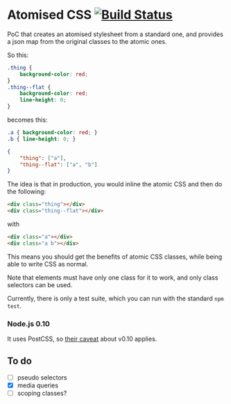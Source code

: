 # Atomised CSS [![Build Status](https://travis-ci.org/sndrs/atomised-css.svg?branch=master)](https://travis-ci.org/sndrs/atomised-css)

PoC that creates an atomised stylesheet from a standard one, and provides a json map from the original classes to the atomic ones.

So this:
```CSS
.thing {
    background-color: red;
}
.thing--flat {
    background-color: red;
    line-height: 0;
}
```
becomes this:
```CSS
.a { background-color: red; }
.b { line-height: 0; }
```
```JSON
{
    "thing": ["a"],
    "thing--flat": ["a", "b"]
}
```
The idea is that in production, you would inline the atomic CSS and then do the following:
```HTML
<div class="thing"></div>
<div class="thing--flat"></div>
```
with
```HTML
<div class="a"></div>
<div class="a b"></div>
```

This means you should get the benefits of atomic CSS classes, while being able to write CSS as normal.

Note that elements must have only one class for it to work, and only class selectors can be used.

Currently, there is only a test suite, which you can run with the standard `npm test`.

### Node.js 0.10
It uses PostCSS, so [their caveat](https://github.com/postcss/postcss#nodejs-010-and-the-promise-api) about v0.10 applies.

## To do
- [ ] pseudo selectors
- [x] media queries
- [ ] scoping classes?
